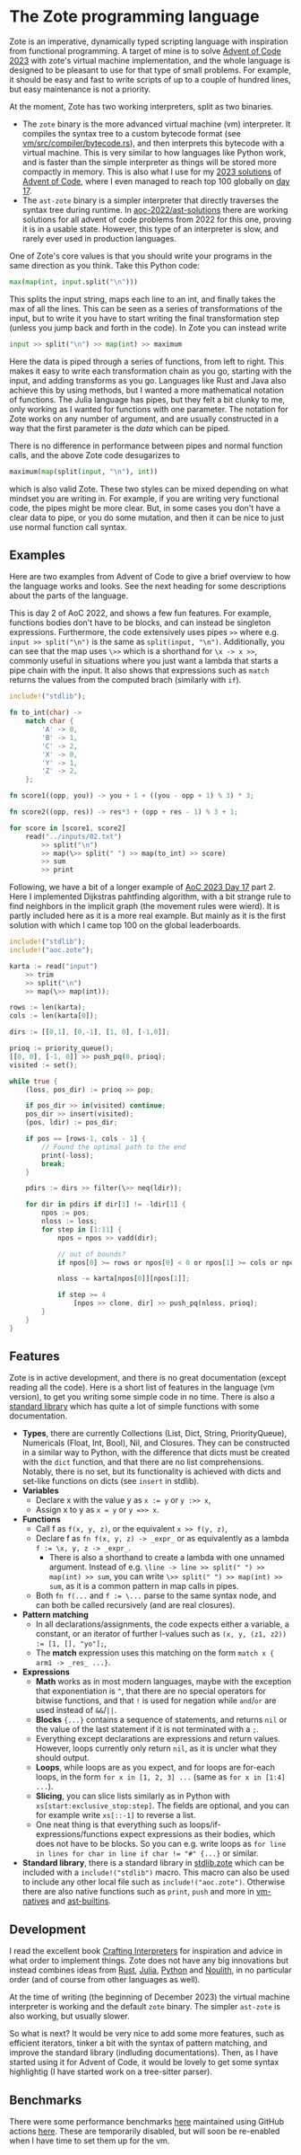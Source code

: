 # The Zote programming language

Zote is an imperative, dynamically typed scripting language with inspiration from functional programming. A target of mine is to solve [Advent of Code 2023](https://adventofcode.com/) with zote's virtual machine implementation, and the whole language is designed to be pleasant to use for that type of small problems. For example, it should be easy and fast to write scripts of up to a couple of hundred lines, but easy maintenance is not a priority.

At the moment, Zote has two working interpreters, split as two binaries.
- The `zote` binary is the more advanced virtual machine (vm) interpreter. It compiles the syntax tree to a custom bytecode format (see [vm/src/compiler/bytecode.rs](vm/src/compiler/bytecode.rs)), and then interprets this bytecode with a virtual machine. This is very similar to how languages like Python work, and is faster than the simple interpreter as things will be stored more compactly in memory. This is also what I use for my [2023 solutions](https://github.com/KvGeijer/advent-of-zote-2023) of [Advent of Code](https://adventofcode.com/), where I even managed to reach top 100 globally on [day 17](https://adventofcode.com/2023/day/17).
- The `ast-zote` binary is a simpler interpreter that directly traverses the syntax tree during runtime. In [aoc-2022/ast-solutions](./aoc-2022/ast-solutions) there are working solutions for all advent of code problems from 2022 for this one, proving it is in a usable state. However, this type of an interpreter is slow, and rarely ever used in production languages.

One of Zote's core values is that you should write your programs in the same direction as you think. Take this Python code:
``` python
max(map(int, input.split("\n")))
```
This splits the input string, maps each line to an int, and finally takes the max of all the lines. This can be seen as a series of transformations of the input, but to write it you have to start writing the final transformation step (unless you jump back and forth in the code). In Zote you can instead write

``` python
input >> split("\n") >> map(int) >> maximum
```

Here the data is piped through a series of functions, from left to right. This makes it easy to write each transformation chain as you go, starting with the input, and adding transforms as you go. Languages like Rust and Java also achieve this by using methods, but I wanted a more mathematical notation of functions. The Julia language has pipes, but they felt a bit clunky to me, only working as I wanted for functions with one parameter. The notation for Zote works on any number of argument, and are usually constructed in a way that the first parameter is the _data_ which can be piped.

There is no difference in performance between pipes and normal function calls, and the above Zote code desugarizes to
```python
maximum(map(split(input, "\n"), int))
```
which is also valid Zote. These two styles can be mixed depending on what mindset you are writing in. For example, if you are writing very functional code, the pipes might be more clear. But, in some cases you don't have a clear data to pipe, or you do some mutation, and then it can be nice to just use normal function call syntax.

## Examples

Here are two examples from Advent of Code to give a brief overview to how the language works and looks. See the next heading for some descriptions about the parts of the language.

This is day 2 of AoC 2022, and shows a few fun features. For example, functions bodies don't have to be blocks, and can instead be singleton expressions. Furthermore, the code extensively uses pipes `>>` where e.g. `input >> split("\n")` is the same as `split(input, "\n")`. Additionally, you can see that the map uses `\>>` which is a shorthand for `\x -> x >>`, commonly useful in situations where you just want a lambda that starts a pipe chain with the input. It also shows that expressions such as `match` returns the values from the computed brach (similarly with `if`).

``` rust
include!("stdlib");

fn to_int(char) ->
	match char {
		'A' -> 0,
		'B' -> 1,
		'C' -> 2,
		'X' -> 0,
		'Y' -> 1,
		'Z' -> 2,
	};

fn score1((opp, you)) -> you + 1 + ((you - opp + 1) % 3) * 3;

fn score2((opp, res)) -> res*3 + (opp + res - 1) % 3 + 1;

for score in [score1, score2]
	read("../inputs/02.txt")
		>> split("\n")
		>> map(\>> split(" ") >> map(to_int) >> score)
		>> sum
		>> print
```

Following, we have a bit of a longer example of [AoC 2023 Day 17](https://adventofcode.com/2023/day/17) part 2. Here I implemented Dijkstras pahtfinding algorithm, with a bit strange rule to find neighbors in the implicit graph (the movement rules were wierd). It is partly included here as it is a more real example. But mainly as it is the first solution with which I came top 100 on the global leaderboards.

``` rust
include!("stdlib");
include!("aoc.zote");

karta := read("input")
	>> trim
	>> split("\n")
	>> map(\>> map(int));

rows := len(karta);
cols := len(karta[0]);

dirs := [[0,1], [0,-1], [1, 0], [-1,0]];

prioq := priority_queue();
[[0, 0], [-1, 0]] >> push_pq(0, prioq);
visited := set();

while true {
	(loss, pos_dir) := prioq >> pop;

	if pos_dir >> in(visited) continue;
	pos_dir >> insert(visited);
	(pos, ldir) := pos_dir;

	if pos == [rows-1, cols - 1] {
		// Found the optimal path to the end
		print(-loss);
		break;
	}

	pdirs := dirs >> filter(\>> neq(ldir));

	for dir in pdirs if dir[1] != -ldir[1] {
		npos := pos;
		nloss := loss;
		for step in [1:11] {
			npos = npos >> vadd(dir);

			// out of bounds?
			if npos[0] >= rows or npos[0] < 0 or npos[1] >= cols or npos[1] < 0 break;

			nloss -= karta[npos[0]][npos[1]];

			if step >= 4
				[npos >> clone, dir] >> push_pq(nloss, prioq);
		}
	}
}
```

## Features

Zote is in active development, and there is no great documentation (except reading all the code). Here is a short list of features in the language (vm version), to get you writing some simple code in no time. There is also a [standard library](vm/stdlib.zote) which has quite a lot of simple functions with some documentation.

* **Types**, there are currently Collections (List, Dict, String, PriorityQueue), Numericals (Float, Int, Bool), Nil, and Closures. They can be constructed in a similar way to Python, with the difference that dicts must be created with the `dict` function, and that there are no list comprehensions. Notably, there is no set, but its functionality is achieved with dicts and set-like functions on dicts (see `insert` in stdlib).
* **Variables**
  * Declare x with the value y as `x := y` or `y :>> x`,
  * Assign x to y as `x = y` or `y =>> x`.
* **Functions**
  * Call f as `f(x, y, z)`, or the equivalent `x >> f(y, z)`,
  * Declare f as `fn f(x, y, z) -> _expr_` or as equivalently as a lambda `f := \x, y, z -> _expr_`.
    * There is also a shorthand to create a lambda with one unnamed argument. Instead of e.g. `\line -> line >> split(" ") >> map(int) >> sum`, you can write `\>> split(" ") >> map(int) >> sum`, as it is a common pattern in map calls in pipes.
  * Both `fn f(...` and `f := \...` parse to the same syntax node, and can both be called recursively (and are real closures).
* **Pattern matching**
  * In all declarations/assignments, the code expects either a variable, a constant, or an iterator of further l-values such as `(x, y, (z1, z2)) := [1, [], "yo"];`,
  * The **match** expression uses this matching on the form `match x { arm1 -> _res_ ...}`.
* **Expressions**
  * **Math** works as in most modern languages, maybe with the exception that exponentiation is `^`, that there are no special operators for bitwise functions, and that `!` is used for negation while `and`/`or` are used instead of `&&`/`||`.
  * **Blocks** `{...}` contains a sequence of statements, and returns `nil` or the value of the last statement if it is not terminated with a `;`.
  * Everything except declarations are expressions and return values. However, loops currently only return `nil`, as it is uncler what they should output.
  * **Loops**, while loops are as you expect, and for loops are for-each loops, in the form `for x in [1, 2, 3] ...` (same as `for x in [1:4] ...`).
  * **Slicing**, you can slice lists similarly as in Python with `xs[start:exclusive_stop:step]`. The fields are optional, and you can for example write `xs[::-1]` to reverse a list.
  * One neat thing is that everything such as loops/if-expressions/functions expect expressions as their bodies, which does not have to be blocks. So you can e.g. write loops as `for line in lines for char in line if char != "#" {...}` or similar.
* **Standard library**, there is a standard library in [stdlib.zote](vm/stdlib.zote) which can be included with a `include!("stdlib")` macro. This macro can also be used to include any other local file such as `include!("aoc.zote")`. Otherwise there are also native functions such as `print`, `push` and more in [vm-natives](vm/src/value/builtins/natives.rs) and [ast-builtins](ast_interpreter/src/functions/builtins.rs).


## Development

I read the excellent book [Crafting Interpreters](craftinginterpreters.com) for inspiration and advice in what order to implement things. Zote does not have any big innovations but instead combines ideas from [Rust](https://www.rust-lang.org/), [Julia](https://julialang.org/), [Python](https://www.python.org/) and [Noulith](https://github.com/betaveros/noulith), in no particular order (and of course from other languages as well).

At the time of writing (the beginning of December 2023) the virtual machine interpreter is working and the default `zote` binary. The simpler `ast-zote` is also working, but usually slower.

So what is next? It would be very nice to add some more features, such as efficient iterators, tinker a bit with the syntax of pattern matching, and improve the standard library (indluding documentations). Then, as I have started using it for Advent of Code, it would be lovely to get some syntax highlightig (I have started work on a tree-sitter parser).

## Benchmarks

There were some performance benchmarks [here](./benches) maintained using GitHub actions [here](https://kvgeijer.github.io/zote/dev/bench/). These are temporarily disabled, but will soon be re-enabled when I have time to set them up for the vm.

